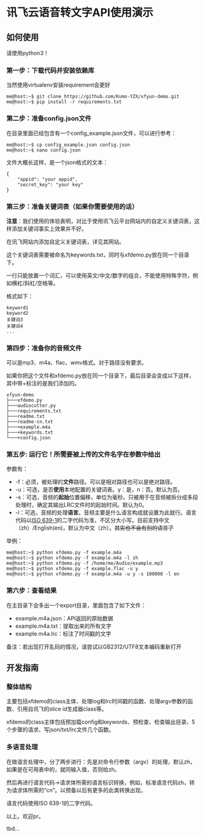 # 讯飞云语音转文字API使用演示

## 如何使用

请使用python3！

### 第一步：下载代码并安装依赖库

当然使用virtualenv安装requirement会更好

```
me@host:~$ git clone https://github.com/Kumo-YZX/xfyun-demo.git
me@host:~$ pip install -r requirements.txt
```

### 第二步：准备config.json文件

在目录里面已经包含有一个config_example.json文件，可以进行参考：

```
me@host:~$ cp config_example.json config.json
me@host:~$ nano config.json
```

文件大概长这样，是一个json格式的文本：

```
{
    "appid": "your appid",
    "secret_key": "your key"
}
```

### 第三步：准备关键词表（如果你需要使用的话）

**注意**：我们使用的体验表明，对比于使用讯飞云平台网站内的自定义关键词表，这样添加关键词事实上效果并不好。

在讯飞网站内添加自定义关键词表，详见其网站。

这个关键词表需要被命名为keywords.txt，同时与xfdemo.py放在同一个目录下。

一行只能放置一个词汇，可以使用英文/中文/数字的组合，不能使用特殊字符，例如横杠/斜杠/空格等。

格式如下：

```
keyword1
keyword2
关键词3
关键词4
...

```

### 第四步：准备你的音频文件

可以是mp3、m4a、flac、wmv格式。对于路径没有要求。

如果你把这个文件和xfdemo.py放在同一个目录下，最后目录会变成以下这样，其中带+标注的是我们添加的。

```
xfyun-demo
├───xfdemo.py
├───audiocutter.py
├───requirements.txt
├───readme.txt
├───readme-cn.txt
├───+example.m4a
├───+keywords.txt
└───+config.json
```

### 第五步: 运行它！所需要被上传的文件名字在参数中给出

参数有：

- -f：必须，被处理的**文件**路径。可以是相对路径也可以是绝对路径。
- -u：可选，是否**使用**本地配置的关键词表。y：是，n：否。默认为否。
- -s：可选，音频的**起始**位置偏移，单位为毫秒。只被用于在音频被拆分成多段处理时，确定其输出LRC文件时的起始时间。默认为0。
- -l：可选，音频的处理**语言**。音频主要是什么语言构成就设置为此就行。语言代码以[ISO 639-1](https://www.loc.gov/standards/iso639-2/php/English_list.php)的二字代码为准，不区分大小写。目前支持中文（zh）/English(en)，默认为中文（zh）。~~其实也不会有别的语言了~~

举例：
```
me@host:~$ python xfdemo.py -f example.m4a
me@host:~$ python xfdemo.py -f example.m4a -l zh
me@host:~$ python xfdemo.py -f /home/me/Audio/example.mp3
me@host:~$ python xfdemo.py -f example.flac -u y
me@host:~$ python xfdemo.py -f example.m4a -u y -s 100000 -l en
```

### 第六步：查看结果

在主目录下会多出一个export目录，里面包含了如下文件：

- example.m4a.json：API返回的原始数据
- example.m4a.txt：提取出来的所有文字
- example.m4a.lrc：标注了时间戳的文字

备注：若出现打开乱码的情况，请尝试以GB2312/UTF8文本编码重新打开

## 开发指南

### 整体结构
主要包括xfdemo的class主体、处理log和lrc时间戳的函数、处理argv参数的函数、引用自讯飞的slice id生成器class等。

xfdemo的class主体包括预加载config和keywords、预检查、检查输出目录、5个步骤的请求、写json/txt/lrc文件几个函数。

### 多语言处理
在做语言处理中，分了两步进行：先是对命令行参数（argv）的处理，默认zh，如果是在可用表中的，就同输入值，否则给zh。

然后再进行语言代码->请求体所需的语言标识转换，例如，标准语言代码zh，转为请求体所需的“cn”。以预备以后有更多的此类转换出现。

语言代码使用ISO 639-1的二字代码。

以上。欢迎pr。

tbd...
